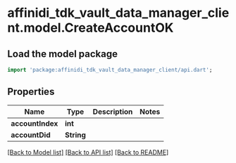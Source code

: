 # affinidi_tdk_vault_data_manager_client.model.CreateAccountOK

## Load the model package

```dart
import 'package:affinidi_tdk_vault_data_manager_client/api.dart';
```

## Properties

| Name             | Type       | Description | Notes |
| ---------------- | ---------- | ----------- | ----- |
| **accountIndex** | **int**    |             |
| **accountDid**   | **String** |             |

[[Back to Model list]](../README.md#documentation-for-models) [[Back to API list]](../README.md#documentation-for-api-endpoints) [[Back to README]](../README.md)
